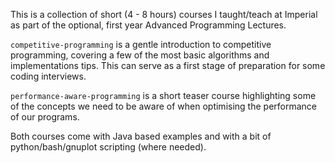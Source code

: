 This is a collection of short (4 - 8 hours) courses I taught/teach at
Imperial as part of the optional, first year Advanced Programming
Lectures.

`competitive-programming` is a gentle introduction to competitive
programming, covering a few of the most basic algorithms and
implementations tips. This can serve as a first stage of preparation
for some coding interviews.

`performance-aware-programming` is a short teaser course highlighting
some of the concepts we need to be aware of when optimising the
performance of our programs.

Both courses come with Java based examples and with a bit of
python/bash/gnuplot scripting (where needed).

